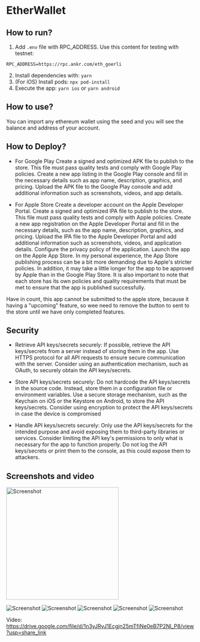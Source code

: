 # EtherWallet

## How to run?

1. Add `.env` file with RPC_ADDRESS. Use this content for testing with testnet:

```SHELL
RPC_ADDRESS=https://rpc.ankr.com/eth_goerli
```

2. Install dependencies with: `yarn`
3. (For iOS) Install pods: `npx pod-install`
4. Execute the app: `yarn ios` or `yarn android`

## How to use?

You can import any ethereum wallet using the seed and you will see the balance and address of your account.

## How to Deploy?

- For Google Play
  Create a signed and optimized APK file to publish to the store. This file must pass quality tests and comply with Google Play policies.
  Create a new app listing in the Google Play console and fill in the necessary details such as app name, description, graphics, and pricing.
  Upload the APK file to the Google Play console and add additional information such as screenshots, videos, and app details.

- For Apple Store
  Create a developer account on the Apple Developer Portal.
  Create a signed and optimized IPA file to publish to the store. This file must pass quality tests and comply with Apple policies.
  Create a new app registration on the Apple Developer Portal and fill in the necessary details, such as the app name, description, graphics, and pricing.
  Upload the IPA file to the Apple Developer Portal and add additional information such as screenshots, videos, and application details.
  Configure the privacy policy of the application.
  Launch the app on the Apple App Store.
  In my personal experience, the App Store publishing process can be a bit more demanding due to Apple's stricter policies. In addition, it may take a little longer for the app to be approved by Apple than in the Google Play Store. It is also important to note that each store has its own policies and quality requirements that must be met to ensure that the app is published successfully.

Have in count, this app cannot be submitted to the apple store, because it having a "upcoming" feature, so wee need to remove the button to sent to the store until we have only completed features.

## Security

- Retrieve API keys/secrets securely:
  If possible, retrieve the API keys/secrets from a server instead of storing them in the app.
  Use HTTPS protocol for all API requests to ensure secure communication with the server.
  Consider using an authentication mechanism, such as OAuth, to securely obtain the API keys/secrets.

- Store API keys/secrets securely:
  Do not hardcode the API keys/secrets in the source code. Instead, store them in a configuration file or environment variables.
  Use a secure storage mechanism, such as the Keychain on iOS or the Keystore on Android, to store the API keys/secrets.
  Consider using encryption to protect the API keys/secrets in case the device is compromised

- Handle API keys/secrets securely:
  Only use the API keys/secrets for the intended purpose and avoid exposing them to third-party libraries or services.
  Consider limiting the API key's permissions to only what is necessary for the app to function properly.
  Do not log the API keys/secrets or print them to the console, as this could expose them to attackers.

## Screenshots and video

<img src="https://raw.githubusercontent.com/javi10823/etherwallet/main/README_FILES/screen_0.png" alt="Screenshot" width="300">

![Screenshot](https://raw.githubusercontent.com/javi10823/etherwallet/main/README_FILES/screen_0.png)
![Screenshot](https://raw.githubusercontent.com/javi10823/etherwallet/main/README_FILES/screen_1.png)
![Screenshot](https://raw.githubusercontent.com/javi10823/etherwallet/main/README_FILES/screen_2.png)
![Screenshot](https://raw.githubusercontent.com/javi10823/etherwallet/main/README_FILES/screen_3.png)
![Screenshot](https://raw.githubusercontent.com/javi10823/etherwallet/main/README_FILES/screen_4.png)

Video:
https://drive.google.com/file/d/1n3yJRyJ1Ecgjn25mTfiNe0eB7P2NI_P8/view?usp=share_link
